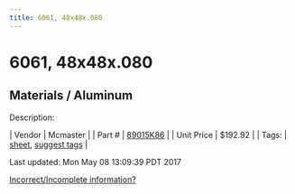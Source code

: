 ```yaml
---
title: 6061, 48x48x.080
---
```


# 6061, 48x48x.080
## Materials / Aluminum
Description: 	 

| Vendor | Mcmaster | 
| Part # | [89015K86](https://www.mcmaster.com/#89015K86) | 
| Unit Price | $192.92 | 
| Tags: | [sheet](https://jgermita.github.io/frc-parts/search/?q=sheet), [suggest tags](https://docs.google.com/forms/d/e/1FAIpQLSeWyY8v3RgOty-MyWmh9U0iivNYN_molChYyS-0U-o-kOAv_g/viewform) | 

Last updated: Mon May 08 13:09:39 PDT 2017

 [Incorrect/Incomplete information?](https://docs.google.com/forms/d/e/1FAIpQLSeWyY8v3RgOty-MyWmh9U0iivNYN_molChYyS-0U-o-kOAv_g/viewform)